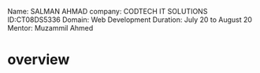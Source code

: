 Name: SALMAN AHMAD
company: CODTECH IT SOLUTIONS
ID:CT08DS5336
Domain: Web Development
Duration: July 20 to August 20
Mentor: Muzammil Ahmed

# overview
